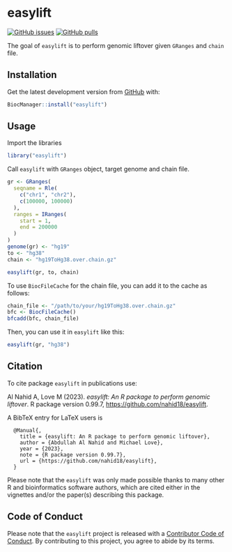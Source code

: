 
# easylift

<!-- badges: start -->

[![GitHub
issues](https://img.shields.io/github/issues/nahid18/easylift)](https://github.com/nahid18/easylift/issues)
[![GitHub
pulls](https://img.shields.io/github/issues-pr/nahid18/easylift)](https://github.com/nahid18/easylift/pulls)
<!-- badges: end -->

The goal of `easylift` is to perform genomic liftover given `GRanges`
and `chain` file.

## Installation

Get the latest development version from
[GitHub](https://github.com/nahid18/easylift) with:

``` r
BiocManager::install("easylift")
```

## Usage

Import the libraries

``` r
library("easylift")
```

Call `easylift` with `GRanges` object, target genome and chain file.

``` r
gr <- GRanges(
  seqname = Rle(
    c("chr1", "chr2"), 
    c(100000, 100000)
  ),
  ranges = IRanges(
    start = 1, 
    end = 200000
  )
)
genome(gr) <- "hg19"
to <- "hg38"
chain <- "hg19ToHg38.over.chain.gz"

easylift(gr, to, chain)
```

To use `BiocFileCache` for the chain file, you can add it to the cache
as follows:

``` r
chain_file <- "/path/to/your/hg19ToHg38.over.chain.gz"
bfc <- BiocFileCache()
bfcadd(bfc, chain_file)
```

Then, you can use it in `easylift` like this:

``` r
easylift(gr, "hg38")
```

## Citation

To cite package `easylift` in publications use:

Al Nahid A, Love M (2023). *easylift: An R package to perform genomic
liftover*. R package version 0.99.7,
<https://github.com/nahid18/easylift>.

A BibTeX entry for LaTeX users is

      @Manual{,
        title = {easylift: An R package to perform genomic liftover},
        author = {Abdullah Al Nahid and Michael Love},
        year = {2023},
        note = {R package version 0.99.7},
        url = {https://github.com/nahid18/easylift},
      }

Please note that the `easylift` was only made possible thanks to many
other R and bioinformatics software authors, which are cited either in
the vignettes and/or the paper(s) describing this package.

## Code of Conduct

Please note that the `easylift` project is released with a [Contributor
Code of Conduct](http://bioconductor.org/about/code-of-conduct/). By
contributing to this project, you agree to abide by its terms.
